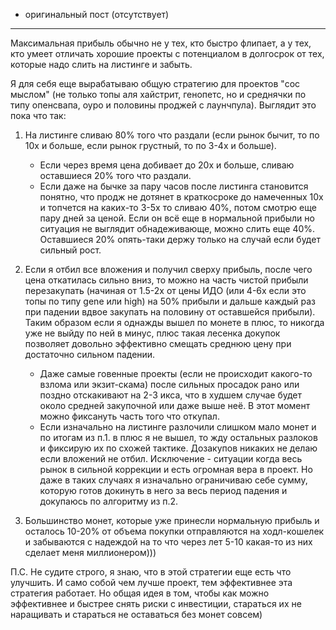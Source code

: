 - оригинальный пост (отсутствует)
---

Максимальная прибыль обычно не у тех, кто быстро флипает, а у тех, кто умеет отличать хорошие проекты с потенциалом в долгосрок от тех, которые надо слить на листинге и забыть. 

Я для себя еще вырабатываю общую стратегию для проектов "сос мыслом" (не только топы аля хайстрит, генопетс, но и среднячки по типу опенсвапа, оуро и половины проджей с лаунчпула). Выглядит это пока что так:
1. На листинге сливаю 80% того что раздали (если рынок бычит, то по 10х и больше, если рынок грустный, то по 3-4х и больше). 
   - Если через время цена добивает до 20х и больше, сливаю оставшиеся 20% того что раздали.
   - Если даже на бычке за пару часов после листинга становится понятно, что продж не дотянет в краткосроке до намеченных 10х и топчется на каких-то 3-5х то сливаю 40%, потом смотрю еще пару дней за ценой. Если он всё еще в нормальной прибыли но ситуация не выглядит обнадеживающе, можно слить еще 40%. Оставшиеся 20% опять-таки держу только на случай если будет сильный рост.

2. Если я отбил все вложения и получил сверху прибыль, после чего цена откатилась сильно вниз, то можно на часть чистой прибыли перезакупать (начиная от 1.5-2х от цены ИДО (или 4-6х если это топы по типу gene или high) на 50% прибыли и дальше каждый раз при падении вдвое закупать на половину от оставшейся прибыли). Таким образом если я однажды вышел по монете в плюс, то никогда уже не выйду по ней в минус, плюс такая лесенка докупок позволяет довольно эффективно смещать среднюю цену при достаточно сильном падении.
	- Даже самые говенные проекты (если не происходит какого-то взлома или экзит-скама) после сильных просадок рано или поздно отскакивают на 2-3 икса, что в худшем случае будет около средней закупочной или даже выше неё. В этот момент можно фиксануть часть того что откупал.
	- Если изначально на листинге разлочили слишком мало монет и по итогам из п.1. в плюс я не вышел, то жду остальных разлоков и фиксирую их по схожей тактике. Дозакупов никаких не делаю если вложений не отбил. Исключение - ситуации когда весь рынок в сильной коррекции и есть огромная вера в проект. Но даже в таких случаях я изначально ограничиваю себе сумму, которую готов докинуть в него за весь период падения и докупаюсь по алгоритму из п.2.

3. Большинство монет, которые уже принесли нормальную прибыль и осталось 10-20% от объема покупки отправляются на ходл-кошелек и забываются с надеждой на то что через лет 5-10 какая-то из них сделает меня миллионером)))

П.С. Не судите строго, я знаю, что в этой стратегии еще есть что улучшить. И само собой чем лучше проект, тем эффективнее эта стратегия работает. Но общая идея в том, чтобы как можно эффективнее и быстрее снять риски с инвестиции, стараться их не наращивать и стараться не оставаться без монет совсем)